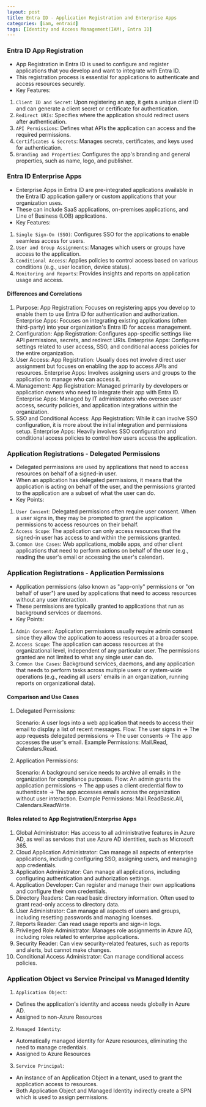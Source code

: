 ```yaml
---
layout: post
title: Entra ID - Application Registration and Enterprise Apps
categories: [iam, entraid]
tags: [Identity and Access Management(IAM), Entra ID]
---
```


### Entra ID App Registration
- App Registration in Entra ID is used to configure and register applications that you develop and want to integrate with Entra ID. 
- This registration process is essential for applications to authenticate and access resources securely.
- Key Features:

1. `Client ID and Secret`: Upon registering an app, it gets a unique client ID and can generate a client secret or certificate for authentication.
2. `Redirect URIs`: Specifies where the application should redirect users after authentication.
3. `API Permissions`: Defines what APIs the application can access and the required permissions.
4. `Certificates & Secrets`: Manages secrets, certificates, and keys used for authentication.
5. `Branding and Properties`: Configures the app's branding and general properties, such as name, logo, and publisher.

### Entra ID Enterprise Apps
- Enterprise Apps in Entra ID are pre-integrated applications available in the Entra ID application gallery or custom applications that your organization uses. 
- These can include SaaS applications, on-premises applications, and Line of Business (LOB) applications.
- Key Features:

1. `Single Sign-On (SSO)`: Configures SSO for the applications to enable seamless access for users.
2. `User and Group Assignments`: Manages which users or groups have access to the application.
3. `Conditional Access`: Applies policies to control access based on various conditions (e.g., user location, device status).
4. `Monitoring and Reports`: Provides insights and reports on application usage and access.

#### Differences and Correlations
1. Purpose:
App Registration: Focuses on registering apps you develop to enable them to use Entra ID for authentication and authorization.
Enterprise Apps: Focuses on integrating existing applications (often third-party) into your organization's Entra ID for access management.
2. Configuration:
App Registration: Configures app-specific settings like API permissions, secrets, and redirect URIs.
Enterprise Apps: Configures settings related to user access, SSO, and conditional access policies for the entire organization.
3. User Access:
App Registration: Usually does not involve direct user assignment but focuses on enabling the app to access APIs and resources.
Enterprise Apps: Involves assigning users and groups to the application to manage who can access it.
4. Management:
App Registration: Managed primarily by developers or application owners who need to integrate their app with Entra ID.
Enterprise Apps: Managed by IT administrators who oversee user access, security policies, and application integrations within the organization.
5. SSO and Conditional Access:
App Registration: While it can involve SSO configuration, it is more about the initial integration and permissions setup.
Enterprise Apps: Heavily involves SSO configuration and conditional access policies to control how users access the application.


### Application Registrations - Delegated Permissions
- Delegated permissions are used by applications that need to access resources on behalf of a signed-in user. 
- When an application has delegated permissions, it means that the application is acting on behalf of the user, and the permissions granted to the application are a subset of what the user can do.
- Key Points:
1. `User Consent`: Delegated permissions often require user consent. When a user signs in, they may be prompted to grant the application permissions to access resources on their behalf.
2. `Access Scope`: The application can only access resources that the signed-in user has access to and within the permissions granted.
3. `Common Use Cases`: Web applications, mobile apps, and other client applications that need to perform actions on behalf of the user (e.g., reading the user's email or accessing the user's calendar).

### Application Registrations - Application Permissions
- Application permissions (also known as "app-only" permissions or "on behalf of user") are used by applications that need to access resources without any user interaction. 
- These permissions are typically granted to applications that run as background services or daemons.
- Key Points:
1. `Admin Consent`: Application permissions usually require admin consent since they allow the application to access resources at a broader scope.
2. `Access Scope`: The application can access resources at the organizational level, independent of any particular user. The permissions granted are not limited to what any single user can do.
3. `Common Use Cases`: Background services, daemons, and any application that needs to perform tasks across multiple users or system-wide operations (e.g., reading all users' emails in an organization, running reports on organizational data).


#### Comparison and Use Cases

1. Delegated Permissions:

    Scenario: A user logs into a web application that needs to access their email to display a list of recent messages.
    Flow: The user signs in -> The app requests delegated permissions -> The user consents -> The app accesses the user's email.
    Example Permissions: Mail.Read, Calendars.Read.

2. Application Permissions:

    Scenario: A background service needs to archive all emails in the organization for compliance purposes.
    Flow: An admin grants the application permissions -> The app uses a client credential flow to authenticate -> The app accesses emails across the organization without user interaction.
    Example Permissions: Mail.ReadBasic.All, Calendars.ReadWrite.


#### Roles related to App Registration/Enterprise Apps

1. Global Administrator: Has access to all administrative features in Azure AD, as well as services that use Azure AD identities, such as Microsoft 365.
2. Cloud Application Administrator: Can manage all aspects of enterprise applications, including configuring SSO, assigning users, and managing app credentials.
3. Application Administrator: Can manage all applications, including configuring authentication and authorization settings.
4. Application Developer: Can register and manage their own applications and configure their own credentials.
5. Directory Readers: Can read basic directory information. Often used to grant read-only access to directory data.
6. User Administrator: Can manage all aspects of users and groups, including resetting passwords and managing licenses.
7. Reports Reader: Can read usage reports and sign-in logs.
8. Privileged Role Administrator: Manages role assignments in Azure AD, including roles related to enterprise applications.
9. Security Reader: Can view security-related features, such as reports and alerts, but cannot make changes.
10. Conditional Access Administrator: Can manage conditional access policies.


### Application Object vs Service Principal vs Managed Identity

1. `Application Object`: 
- Defines the application's identity and access needs globally in Azure AD.
- Assigned to non-Azure Resources 

2. `Managed Identity`: 
- Automatically managed identity for Azure resources, eliminating the need to manage credentials.
- Assigned to Azure Resources

3. `Service Principal`: 
- An instance of an Application Object in a tenant, used to grant the application access to resources.
- Both Application Object and Managed Identity indirectly create a SPN which is used to assign permissions.